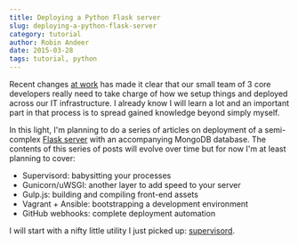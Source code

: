 ```yaml
---
title: Deploying a Python Flask server
slug: deploying-a-python-flask-server
category: tutorial
author: Robin Andeer
date: 2015-03-28
tags: tutorial, python
---
```


Recent changes [at work][work] has made it clear that our small team of 3 core developers really need to take charge of how we setup things and deployed across our IT infrastructure. I already know I will learn a lot and an important part in that process is to spread gained knowledge beyond simply myself.

In this light, I'm planning to do a series of articles on deployment of a semi-complex [Flask server][scout] with an accompanying MongoDB database. The contents of this series of posts will evolve over time but for now I'm at least planning to cover:

- Supervisord: babysitting your processes
- Gunicorn/uWSGI: another layer to add speed to your server
- Gulp.js: building and compiling front-end assets
- Vagrant + Ansible: bootstrapping a development environment
- GitHub webhooks: complete deployment automation

I will start with a nifty little utility I just picked up: [supervisord][supervisord].


[scout]: https://github.com/Clinical-Genomics/scout
[supervisord]: http://supervisord.org/
[work]: http://www.scilifelab.se/facilities/clinical-genomics/
